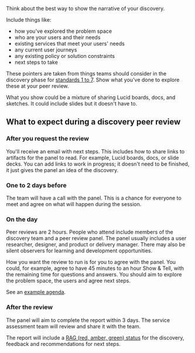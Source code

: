 Think about the best way to show the narrative of your discovery.

Include things like:

- how you've explored the problem space
- who are your users and their needs
- existing services that meet your users' needs
- any current user journeys
- any existing policy or solution constraints
- next steps to take

These pointers are taken from things teams should consider in the discovery phase for [standards 1 to 7](/service-standard). Show what you've done to explore these at your peer review.

<div class="govuk-inset-text"> What you show could be a mixture of sharing Lucid boards, docs, and sketches. It could include slides but it doesn't have to.</div>

## What to expect during a discovery peer review

### After you request the review

You'll receive an email with next steps. This includes how to share links to artifacts for the panel to read. For example, Lucid boards, docs, or slide decks. You can add links to work in progress; it doesn't need to be finished, it just gives the panel an idea of the discovery.

### One to 2 days before

The team will have a call with the panel. This is a chance for everyone to meet and agree on what will happen during the session.

### On the day

Peer reviews are 2 hours. People who attend include members of the discovery team and a peer review panel. The panel usually includes a user researcher, designer, and product or delivery manager. There may also be silent observers for learning and development opportunities.

How you want the review to run is for you to agree with the panel. You could, for example, agree to have 45 minutes to an hour Show & Tell, with the remaining time for questions and answers. You should aim to explore the problem space, the users and agree next steps.

See an [example agenda](/service-assurance/prepare-for-a-discovery-peer-review/peer-reviewer-role#example-review-agenda).

### After the review

The panel will aim to complete the report within 3 days. The service assessment team will review and share it with the team.

The report will include a [RAG (red, amber, green) status](/service-assurance/after-discovery-peer-review/getting-the-report) for the discovery, feedback and recommendations for next steps.
